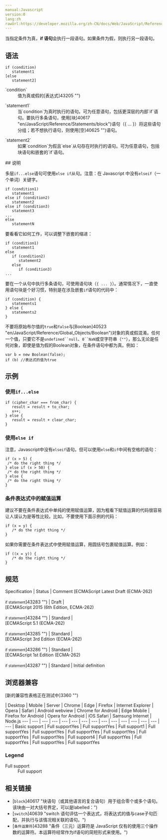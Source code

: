 ```yaml
---
manual:Javascript
version:0
lang:zh
rawUrl:https://developer.mozilla.org/zh-CN/docs/Web/JavaScript/Reference/Statements/if...else
---
```








当指定条件为真，**if 语句**会执行一段语句。如果条件为假，则执行另一段语句。


## 语法<a name="Syntax"></a>

```
if (condition)
   statement1
[else
   statement2]

```
<dl><dt id=''>`condition`</dt><dd>值为真或假的[表达式]43205 "")</dd></dl><dl><dt id=''>`statement1`</dt><dd>当`condition`为真时执行的语句。可为任意语句，包括更深层的内部`if`语句。要执行多条语句，使用[块]40617 "en/JavaScript/Reference/Statements/block")语句（{ ... }）将这些语句分组；若不想执行语句，则使用[空]40625 "")语句。</dd></dl><dl><dt id=''>`statement2`</dt><dd>如果`condition`为假且`else`从句存在时执行的语句。可为任意语句，包括块语句和嵌套的`if`语句。</dd></dl>
## 说明<a name="Description"></a>


多层`if...else`语句可使用`else if`从句。注意：在 Javascript 中没有`elseif`（一个单词）关键字。


```
if (condition1)
   statement1
else if (condition2)
   statement2
else if (condition3)
   statement3
...
else
   statementN
```


要看看它如何工作，可以调整下嵌套的缩进：


```
if (condition1)
   statement1
else
   if (condition2)
      statement2
   else
      if (condition3)
...
```


要在一个从句中执行多条语句，可使用语句块（`{ ... }`）。通常情况下，一直使用语句块是个好习惯，特别是在涉及嵌套`if`语句的代码中：


```
if (condition) {
   statements1
} else {
   statements2
}
```


不要将原始布尔值的`true`和`false`与[Boolean]40523 "en/JavaScript/Reference/Global_Objects/Boolean")对象的真或假混淆。任何一个值，只要它不是`undefined``null`、`0``NaN`或空字符串（`""`），那么无论是任何对象，即使是值为假的Boolean对象，在条件语句中都为真。例如：


```
var b = new Boolean(false);
if (b) //表达式的值为true
```

## 示例<a name="Examples"></a>

### 使用`if...else`<a name="Example:_Using_if...else"></a>

```
if (cipher_char === from_char) {
   result = result + to_char;
   x++;
} else {
   result = result + clear_char;
}
```

### 使用`else if`<a name="使用_else_if"></a>


注意，Javascript中没有`elseif`语句。但可以使用`else`和`if`中间有空格的语句：


```
if (x > 5) {
 /* do the right thing */
} else if (x > 50) {
 /* do the right thing */
} else {
 /* do the right thing */
}
```

### 条件表达式中的赋值运算<a name="Example:_Assignment_within_the_conditional_expression"></a>


建议不要在条件表达式中单纯的使用赋值运算，因为粗看下赋值运算的代码很容易让人误认为是等性比较。比如，不要使用下面示例的代码：


```
if (x = y) {
   /* do the right thing */
}
```


如果你需要在条件表达式中使用赋值运算，用圆括号包裹赋值运算。例如：


```
if ((x = y)) {
   /* do the right thing */
}
```

## 规范<a name="规范"></a>

Specification | Status | Comment 
[ECMAScript Latest Draft (ECMA-262)<br></br><small>if statement</small>]43283 "") | Draft |  
[ECMAScript 2015 (6th Edition, ECMA-262)<br></br><small>if statement</small>]43284 "") | Standard |  
[ECMAScript 5.1 (ECMA-262)<br></br><small>if statement</small>]43285 "") | Standard |  
[ECMAScript 3rd Edition (ECMA-262)<br></br><small>if statement</small>]43286 "") | Standard |  
[ECMAScript 1st Edition (ECMA-262)<br></br><small>if statement</small>]43287 "") | Standard | Initial definition 


## 浏览器兼容<a name="浏览器兼容"></a>
[新的兼容性表格正在测试中<i></i>]3360 "")

 | <abbr>Desktop<i></i></abbr> | <abbr>Mobile<i></i></abbr> | <abbr>Server<i></i></abbr> 
 | <abbr>Chrome<i></i></abbr> | <abbr>Edge<i></i></abbr> | <abbr>Firefox<i></i></abbr> | <abbr>Internet Explorer<i></i></abbr> | <abbr>Opera<i></i></abbr> | <abbr>Safari<i></i></abbr> | <abbr>Android webview<i></i></abbr> | <abbr>Chrome for Android<i></i></abbr> | <abbr>Edge Mobile<i></i></abbr> | <abbr>Firefox for Android<i></i></abbr> | <abbr>Opera for Android<i></i></abbr> | <abbr>iOS Safari<i></i></abbr> | <abbr>Samsung Internet<i></i></abbr> | <abbr>Node.js<i></i></abbr> 
 ---  |  ---  |  ---  |  ---  |  ---  |  ---  |  ---  |  ---  |  ---  |  ---  |  ---  |  ---  |  ---  |  ---  |  ---  | 
Basic support | <abbr>Full support</abbr>Yes | <abbr>Full support</abbr>Yes | <abbr>Full support</abbr>1 | <abbr>Full support</abbr>Yes | <abbr>Full support</abbr>Yes | <abbr>Full support</abbr>Yes | <abbr>Full support</abbr>Yes | <abbr>Full support</abbr>Yes | <abbr>Full support</abbr>Yes | <abbr>Full support</abbr>4 | <abbr>Full support</abbr>Yes | <abbr>Full support</abbr>Yes | <abbr>Full support</abbr>Yes | <abbr>Full support</abbr>Yes 


### Legend<a name="Legend"></a>
<dl><dt id=''><abbr>Full support</abbr></dt><dd>Full support</dd></dl>

## 相关链接<a name="See_also"></a>

* [`block`]40617 "块语句（或其他语言的复合语句）用于组合零个或多个语句。该块由一对大括号界定，可以是labelled：")
* [`switch`]40639 "switch 语句评估一个表达式，将表达式的值与case子句匹配，并执行与该情况相关联的语句。")
* [`条件运算符`]43288 "条件（三元）运算符是 JavaScript 仅有的使用三个操作数的运算符。本运算符经常作为if语句的简短形式来使用。")



